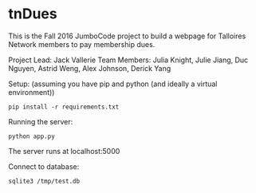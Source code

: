 # tnDues

This is the Fall 2016 JumboCode project to build a webpage for Talloires Network members
to pay membership dues.

Project Lead: Jack Vallerie
Team Members: Julia Knight, Julie Jiang, Duc Nguyen, Astrid Weng, 
              Alex Johnson, Derick Yang


Setup: (assuming you have pip and python (and ideally a virtual environment))
```
pip install -r requirements.txt
```

Running the server:
```
python app.py
```
The server runs at localhost:5000

Connect to database:
```
sqlite3 /tmp/test.db
```
